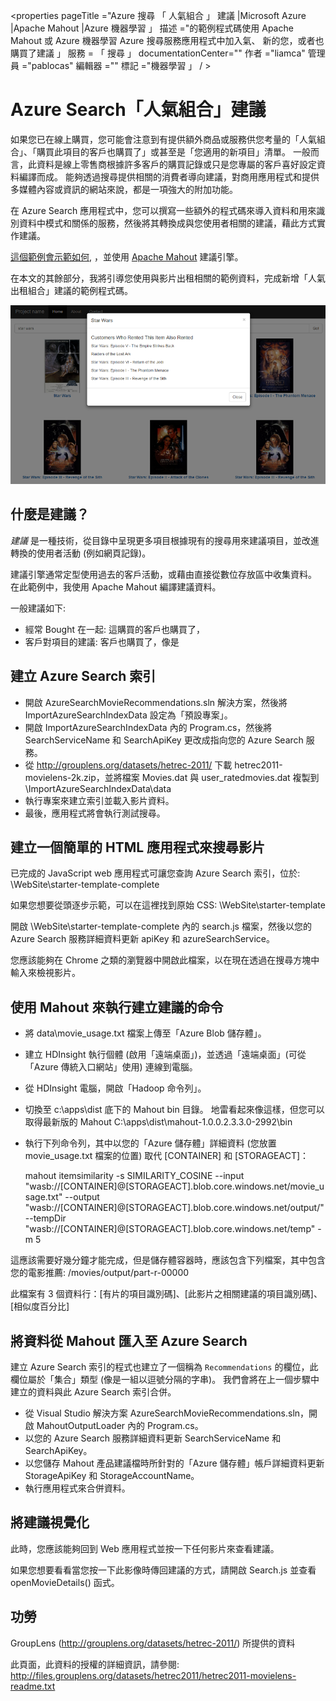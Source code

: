 <properties
   pageTitle ="Azure 搜尋 「 人氣組合 」 建議 |Microsoft Azure |Apache Mahout |Azure 機器學習 」
   描述 ="的範例程式碼使用 Apache Mahout 或 Azure 機器學習 Azure 搜尋服務應用程式中加入氣、 新的您，或者也購買了建議 」
   服務 = 「 搜尋 」
   documentationCenter=""
   作者 ="liamca"
   管理員 ="pablocas"
   編輯器 =""
   標記 ="機器學習 」 / >

<tags
   ms.service="search"
   ms.devlang="dotnet"
   ms.workload="search"
   ms.topic="article"
   ms.tgt_pltfrm="na"
   ms.date="11/12/2015"
   ms.author="liamca"/>

# Azure Search「人氣組合」建議

如果您已在線上購買，您可能會注意到有提供額外商品或服務供您考量的「人氣組合」、「購買此項目的客戶也購買了」或甚至是「您適用的新項目」清單。 一般而言，此資料是線上零售商根據許多客戶的購買記錄或只是您專屬的客戶喜好設定資料編譯而成。 能夠透過搜尋提供相關的消費者導向建議，對商用應用程式和提供多媒體內容或資訊的網站來說，都是一項強大的附加功能。

在 Azure Search 應用程式中，您可以撰寫一些額外的程式碼來導入資料和用來識別資料中模式和關係的服務，然後將其轉換成與您使用者相關的建議，藉此方式實作建議。 

[這個範例會示範如何](https://github.com/liamca/azure-search-recommendations), ，並使用 [Apache Mahout]() 建議引擎。

在本文的其餘部分，我將引導您使用與影片出租相關的範例資料，完成新增「人氣出租組合」建議的範例程式碼。

![1](./media/search-fbt-recommendations/product_recommendations.png)

## 什麼是建議？

*建議* 是一種技術，從目錄中呈現更多項目根據現有的搜尋用來建議項目，並改進轉換的使用者活動 (例如網頁記錄)。  

建議引擎通常定型使用過去的客戶活動，或藉由直接從數位存放區中收集資料。 在此範例中，我使用 Apache Mahout 編譯建議資料。

一般建議如下: 
- 經常 Bought 在一起: 這購買的客戶也購買了，
- 客戶對項目的建議: 客戶也購買了，像是

## 建立 Azure Search 索引

- 開啟 AzureSearchMovieRecommendations.sln 解決方案，然後將 ImportAzureSearchIndexData 設定為「預設專案」。  
- 開啟 ImportAzureSearchIndexData 內的 Program.cs，然後將 SearchServiceName 和 SearchApiKey 更改成指向您的 Azure Search 服務。
- 從 http://grouplens.org/datasets/hetrec-2011/ 下載 hetrec2011-movielens-2k.zip，並將檔案 Movies.dat 與 user_ratedmovies.dat 複製到 \ImportAzureSearchIndexData\data
- 執行專案來建立索引並載入影片資料。 
- 最後，應用程式將會執行測試搜尋。

## 建立一個簡單的 HTML 應用程式來搜尋影片

已完成的 JavaScript web 應用程式可讓您查詢 Azure Search 索引，位於: 
\WebSite\starter-template-complete

如果您想要從頭逐步示範，可以在這裡找到原始 CSS:
\WebSite\starter-template

開啟 \WebSite\starter-template-complete 內的 search.js 檔案，然後以您的 Azure Search 服務詳細資料更新 apiKey 和 azureSearchService。

您應該能夠在 Chrome 之類的瀏覽器中開啟此檔案，以在現在透過在搜尋方塊中輸入來檢視影片。

## 使用 Mahout 來執行建立建議的命令

- 將 data\movie_usage.txt 檔案上傳至「Azure Blob 儲存體」。 
- 建立 HDInsight 執行個體 (啟用「遠端桌面」)，並透過「遠端桌面」(可從「Azure 傳統入口網站」使用) 連線到電腦。
- 從 HDInsight 電腦，開啟「Hadoop 命令列」。
- 切換至 c:\apps\dist 底下的 Mahout bin 目錄。 地雷看起來像這樣，但您可以取得最新版的 Mahout
    C:\apps\dist\mahout-1.0.0.2.3.3.0-2992\bin
- 執行下列命令列，其中以您的「Azure 儲存體」詳細資料 (您放置 movie_usage.txt 檔案的位置) 取代 [CONTAINER] 和 [STORAGEACT]：

    mahout itemsimilarity -s SIMILARITY_COSINE --input "wasb://[CONTAINER]@[STORAGEACT].blob.core.windows.net/movie_usage.txt" --output "wasb://[CONTAINER]@[STORAGEACT].blob.core.windows.net/output/" --tempDir "wasb://[CONTAINER]@[STORAGEACT].blob.core.windows.net/temp" -m 5

這應該需要好幾分鐘才能完成，但是儲存體容器時，應該包含下列檔案，其中包含您的電影推薦:
/movies/output/part-r-00000

此檔案有 3 個資料行：[有片的項目識別碼]、[此影片之相關建議的項目識別碼]、[相似度百分比]

## 將資料從 Mahout 匯入至 Azure Search

建立 Azure Search 索引的程式也建立了一個稱為 `Recommendations` 的欄位，此欄位屬於「集合」類型 (像是一組以逗號分隔的字串)。 我們會將在上一個步驟中建立的資料與此 Azure Search 索引合併。  

- 從 Visual Studio 解決方案 AzureSearchMovieRecommendations.sln，開啟 MahoutOutputLoader 內的 Program.cs。
- 以您的 Azure Search 服務詳細資料更新 SearchServiceName 和 SearchApiKey。
- 以您儲存 Mahout 產品建議檔時所針對的「Azure 儲存體」帳戶詳細資料更新 StorageApiKey 和 StorageAccountName。
- 執行應用程式來合併資料。
 
## 將建議視覺化
此時，您應該能夠回到 Web 應用程式並按一下任何影片來查看建議。

如果您想要看看當您按一下此影像時傳回建議的方式，請開啟 Search.js 並查看 openMovieDetails() 函式。

## 功勞

GroupLens (http://grouplens.org/datasets/hetrec-2011/) 所提供的資料

此頁面，此資料的授權的詳細資訊，請參閱: http://files.grouplens.org/datasets/hetrec2011/hetrec2011-movielens-readme.txt


